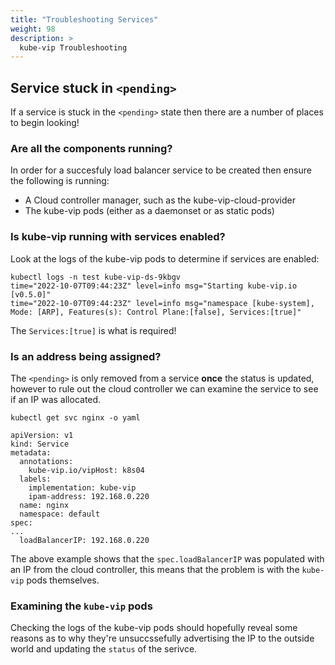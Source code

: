 ```yaml
---
title: "Troubleshooting Services"
weight: 98
description: >
  kube-vip Troubleshooting
---
```


## Service stuck in `<pending>`

If a service is stuck in the `<pending>` state then there are a number of places to begin looking!

### Are all the components running?

In order for a succesfuly load balancer service to be created then ensure the following is running:

- A Cloud controller manager, such as the kube-vip-cloud-provider
- The kube-vip pods (either as a daemonset or as static pods)

### Is kube-vip running with services enabled?

Look at the logs of the kube-vip pods to determine if services are enabled:

```
kubectl logs -n test kube-vip-ds-9kbgv
time="2022-10-07T09:44:23Z" level=info msg="Starting kube-vip.io [v0.5.0]"
time="2022-10-07T09:44:23Z" level=info msg="namespace [kube-system], Mode: [ARP], Features(s): Control Plane:[false], Services:[true]"
```

The `Services:[true]` is what is required!

### Is an address being assigned?

The `<pending>` is only removed from a service **once** the status is updated, however to rule out the cloud controller we can examine the service to see if an IP was allocated.

```
kubectl get svc nginx -o yaml

apiVersion: v1
kind: Service
metadata:
  annotations:
    kube-vip.io/vipHost: k8s04
  labels:
    implementation: kube-vip
    ipam-address: 192.168.0.220
  name: nginx
  namespace: default
spec:
...
  loadBalancerIP: 192.168.0.220
```

The above example shows that the `spec.loadBalancerIP` was populated with an IP from the cloud controller, this means that the problem is with the `kube-vip` pods themselves.

### Examining the `kube-vip` pods

Checking the logs of the kube-vip pods should hopefully reveal some reasons as to why they're unsuccssefully advertising the IP to the outside world and updating the `status` of the serivce.
